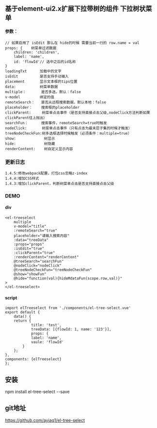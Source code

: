## 基于element-ui2.x扩展下拉带树的组件 下拉树状菜单

#### 参数：
    // 如果启用了 isEdit 那么在 hide的时候 需要当前一行的 row.name = val
    props: {    树菜单过滤数据
        children: 'children',
        label: 'name',
        id: 'flowId'// 选中之后的id名称
    }
    loadingTxt      加载中的文字
    isEdit          是否支持手动输入
    placement       显示文本框的tips位置
    data:           树菜单数据
    multiple：       是否多选，默认：false
    v-model         绑定的值
    remoteSearch：   是否从远程搜索数据，默认本地：false
    placeholder：    搜索框的placeholder
    clickParent:     树菜单点击事件（是否支持直接点击父级,nodeClick方法判断如果clickParent往上抛出）
    searchFun：      搜索事件，remoteSearch=true时触发
    nodeClick:       树菜单点击事件（只有点击为最末层子集的时候才触发）
    treeNodeCheckFun:树多选框选择时候触发（必须条件：multiple=true）
    show:             树显示
    hide:             树隐藏
    renderContent:    树自定义显示内容

### 更新日志
    1.4.5:修改webpack配置，打包css忽略z-index
    1.4.4:增加CSS样式
    1.4.3:增加clickParent，判断树菜单点击是否支持直接点击父级

### DEMO
#### div
    <el-treeselect
        multiple
        v-model="title"
        :remoteSearch="true"
        placeholder="请输入搜索内容"
        :data="treeData"
        :props="props"
        :isEdit="true"
        :clickParent="true"
        :renderContent="renderContent"
        @treeSearch="searchFun"
        @nodeClick="nodeClick"
        @treeNodeCheckFun="treeNodeCheckFun"
        @show="showFun"
        @hide="function(val){hideMdataFun(scope.row,val)}"
    >
    </el-treeselect>


#### script

    import elTreeselect from './components/el-tree-select.vue'
    export default {
        data() {
        return {
                title: 'test',
                treeData: [{flowId: 1, name: '123'}],
                props: {
                label: 'name',
                vaule: 'flowId'
            }
        };
    },
    components: {elTreeselect}
    };


## 安装

npm install el-tree-select --save

## git地址
https://github.com/ayiaq1/el-tree-select

